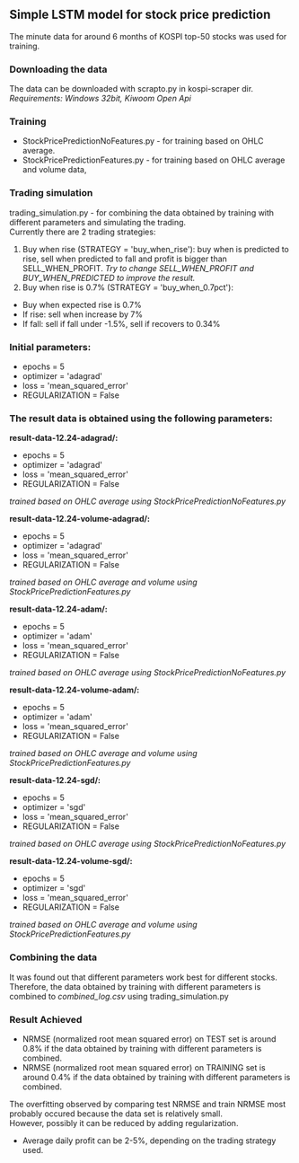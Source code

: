 ## Simple LSTM model for stock price prediction
The minute data for around 6 months of KOSPI top-50 stocks was used for training.

### Downloading the data
The data can be downloaded with scrapto.py in kospi-scraper dir.<br/>
*Requirements: Windows 32bit, Kiwoom Open Api*

### Training
- StockPricePredictionNoFeatures.py - for training based on OHLC average.
- StockPricePredictionFeatures.py - for training based on OHLC average and volume data,

### Trading simulation
trading_simulation.py - for combining the data obtained by training with different parameters
and simulating the trading.<br/>
Currently there are 2 trading strategies:<br/>
1. Buy when rise (STRATEGY = 'buy_when_rise'): buy when is predicted to rise, sell when predicted to fall and profit is bigger than SELL_WHEN_PROFIT.
*Try to change SELL_WHEN_PROFIT and BUY_WHEN_PREDICTED to improve the result.*
2. Buy when rise is 0.7% (STRATEGY = 'buy_when_0.7pct'):
- Buy when expected rise is 0.7%
- If rise: sell when increase by 7%
- If fall: sell if fall under -1.5%, sell if recovers to 0.34%

### Initial parameters:
- epochs = 5
- optimizer = 'adagrad'
- loss = 'mean_squared_error'
- REGULARIZATION = False

### The result data is obtained using the following parameters:
**result-data-12.24-adagrad/:** <br/>
 - epochs = 5
 - optimizer = 'adagrad'
 - loss = 'mean_squared_error'
 - REGULARIZATION = False

*trained based on OHLC average using StockPricePredictionNoFeatures.py*

**result-data-12.24-volume-adagrad/:**<br/>
 - epochs = 5
 - optimizer = 'adagrad'
 - loss = 'mean_squared_error'
 - REGULARIZATION = False

*trained based on OHLC average and volume using StockPricePredictionFeatures.py*

**result-data-12.24-adam/:**<br/>
 - epochs = 5
 - optimizer = 'adam'
 - loss = 'mean_squared_error'
 - REGULARIZATION = False

*trained based on OHLC average using StockPricePredictionNoFeatures.py*

**result-data-12.24-volume-adam/:**<br/>
 - epochs = 5
 - optimizer = 'adam'
 - loss = 'mean_squared_error'
 - REGULARIZATION = False

*trained based on OHLC average and volume using StockPricePredictionFeatures.py*

**result-data-12.24-sgd/:**<br/>
 - epochs = 5
 - optimizer = 'sgd'
 - loss = 'mean_squared_error'
 - REGULARIZATION = False

*trained based on OHLC average using StockPricePredictionNoFeatures.py*

**result-data-12.24-volume-sgd/:**<br/>
 - epochs = 5
 - optimizer = 'sgd'
 - loss = 'mean_squared_error'
 - REGULARIZATION = False

*trained based on OHLC average and volume using StockPricePredictionFeatures.py*

### Combining the data
It was found out that different parameters work best for different stocks.<br/>
Therefore, the data obtained by training with different parameters is combined to *combined_log.csv* 
using trading_simulation.py

### Result Achieved
- NRMSE (normalized root mean squared error) on TEST set is around 0.8% if the data obtained by training with different parameters is combined.
- NRMSE (normalized root mean squared error) on TRAINING set is around 0.4% if the data obtained by training with different parameters is combined.

The overfitting observed by comparing test NRMSE and train NRMSE most probably occured because the data set is relatively small.<br/>
However, possibly it can be reduced by adding regularization.

- Average daily profit can be 2-5%, depending on the trading strategy used. 
